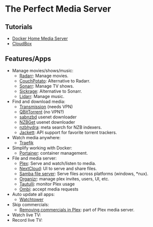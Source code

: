# The Perfect Media Server

## Tutorials

-   [Docker Home Media Server](https://www.smarthomebeginner.com/docker-home-media-server-2018-basic/)
-   [CloudBox](https://github.com/Cloudbox/Cloudbox/wiki/Basics%3A-Introduction)

## Features/Apps

-   Manage movies/shows/music:
    -   [Radarr](https://radarr.video): Manage movies.
    -   [CouchPotato](https://couchpota.to): Alternative to Radarr.
    -   [Sonarr](https://sonarr.tv): Manage TV shows.
    -   [Sickrage](https://git.sickrage.ca/SiCKRAGE/sickrage): Alternative to Sonarr.
    -   [Lidarr](https://lidarr.audio): Manage music.
-   Find and download media:
    -   [Transmission](https://transmissionbt.com) (needs VPN)
    -   [QBitTorrent](https://www.qbittorrent.org) (no VPN?)
    -   [sabnzbd](https://sabnzbd.org) usenet downloader
    -   [NZBGet](https://sabnzbd.org) usenet downloader
    -   [nzbhydra](https://github.com/theotherp/nzbhydra): meta search for NZB indexers.
    -   [Jackett](https://github.com/Jackett/Jackett): API support for favorite torrent trackers.
-   Watch media anywhere:
    -   [Traefik](https://traefik.io)
-   Simplify working with Docker:
    -   [Portainer](https://www.portainer.io): container management.
-   File and media server:
    -   [Plex](https://www.plex.tv): Serve and watch/listen to media.
    -   [NextCloud](https://nextcloud.com): UI to serve and share files.
    -   [Samba file server](https://support.plex.tv/articles/115003944134-removing-commercials/): Serve files across platforms (windows, \*nux).
    -   [Organizr](https://organizr.app): manage plex invites, users, UI, etc.
    -   [Tautulli](https://tautulli.com): monitor Plex usage
    -   [Ombi](https://ombi.io): accept media requests
-   Auto update all apps:
    -   [Watchtower](https://containrrr.github.io/watchtower/)
-   Skip commercials:
    -   [Removing commercials in Plex](https://support.plex.tv/articles/115003944134-removing-commercials/): part of Plex media server.
-   Watch live TV:
-   Record live TV:
